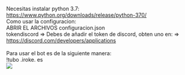 Necesitas instalar python 3.7: https://www.python.org/downloads/release/python-370/
<br>
Como usar la configuracion:
<br>
ABRIR EL ARCHIVOS configuracion.json
<br>
tokendiscord => Debes de añadir el token de discord, obten uno en: => https://discord.com/developers/applications
<br>
<br>
Para usar el bot es de la siguiente manera:
<br>
!tubo .iroke. es
<br>
<img src="https://i.imgur.com/ndoHXdl.png">
